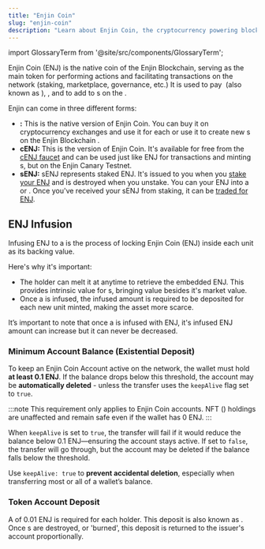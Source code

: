 ```yaml
---
title: "Enjin Coin"
slug: "enjin-coin"
description: "Learn about Enjin Coin, the cryptocurrency powering blockchain-based assets and transactions within the Enjin Ecosystem, from games to applications."
---
```


import GlossaryTerm from '@site/src/components/GlossaryTerm';

Enjin Coin (ENJ) is the native coin of the Enjin Blockchain, serving as the main token for performing actions and facilitating transactions on the network (staking, marketplace, governance, etc.)
It is used to pay <GlossaryTerm id="transaction_fees" />  (also known as <GlossaryTerm id="gas" />), <GlossaryTerm id="storage_deposit" />, and to add <GlossaryTerm id="enj_infusion" /> to <GlossaryTerm id="multitoken" />s on the <GlossaryTerm id="enjin_blockchain" />.

Enjin <GlossaryTerm id="coin" /> can come in three different forms:

- **<GlossaryTerm id="enj" />:** This is the native version of Enjin Coin. You can buy it on cryptocurrency exchanges and use it for each <GlossaryTerm id="blockchain" /> <GlossaryTerm id="transaction" /> or use it to create new <GlossaryTerm id="multitoken" />s on the Enjin Blockchain <GlossaryTerm id="mainnet" />.
- **cENJ:** This is the <GlossaryTerm id="testnet" /> version of Enjin Coin. It's available for free from the [cENJ faucet](https://faucet.canary.enjin.io/) and can be used just like ENJ for transactions and minting <GlossaryTerm id="multitoken" />s, but on the Enjin Canary Testnet.
- **sENJ:** sENJ represents staked ENJ. It's issued to you when you [stake your ENJ](/04-components/04-enjin-relaychain/04-joining-nomination-pools.md) and is destroyed when you unstake. You can <GlossaryTerm id="stake" /> your ENJ into a <GlossaryTerm id="validator" /> or <GlossaryTerm id="collator" />. Once you've received your sENJ from staking, it can be [traded for ENJ](/04-components/04-enjin-relaychain/05-stake-exchange-pallet.md).

## ENJ Infusion

Infusing ENJ to a <GlossaryTerm id="multitoken" /> is the process of locking Enjin Coin (ENJ) inside each <GlossaryTerm id="multitoken" /> unit as its backing value.

Here's why it's important:

- The <GlossaryTerm id="multitoken" /> holder can melt it at anytime to retrieve the embedded ENJ. This provides intrinsic value for <GlossaryTerm id="multitoken" />s, bringing value besides it's market value.
- Once a<GlossaryTerm id="multitoken" /> is infused, the infused amount is required to be deposited for each new unit minted, making the asset more scarce.

It’s important to note that once a <GlossaryTerm id="multitoken" /> is infused with ENJ, it's infused ENJ amount can increase but it can never be decreased.

### Minimum Account Balance (Existential Deposit)

To keep an Enjin Coin Account active on the network, the wallet must hold **at least 0.1 ENJ**. If the balance drops below this threshold, the account may be **automatically deleted** - unless the transfer uses the `keepAlive` flag set to `true`.

:::note
This requirement only applies to Enjin Coin accounts. NFT (<GlossaryTerm id="multitoken" />) holdings are unaffected and remain safe even if the wallet has 0 ENJ.
:::

When `keepAlive` is set to `true`, the transfer will fail if it would reduce the balance below 0.1 ENJ—ensuring the account stays active. If set to `false`, the transfer will go through, but the account may be deleted if the balance falls below the threshold.

Use `keepAlive: true` to **prevent accidental deletion**, especially when transferring most or all of a wallet’s balance.

### Token Account Deposit

A <GlossaryTerm id="storage_deposit" /> of 0.01 ENJ is required for each <GlossaryTerm id="multitoken" /> holder.
This deposit is also known as <GlossaryTerm id="token_account_deposit" />.
Once <GlossaryTerm id="multitoken" />s are destroyed, or 'burned', this deposit is returned to the issuer's account proportionally.
